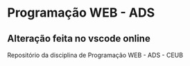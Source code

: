 # Programação WEB - ADS

## Alteração feita no vscode online

Repositório da disciplina de Programação WEB - ADS - CEUB
